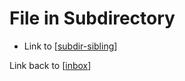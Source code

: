 # File in Subdirectory

- Link to [[subdir-sibling]]

Link back to [[inbox]]

[//begin]: # "Autogenerated link references for markdown compatibility"
[subdir-sibling]: subdir-sibling "Subdirectory sibling"
[inbox]: ../inbox "Inbox"
[//end]: # "Autogenerated link references"
